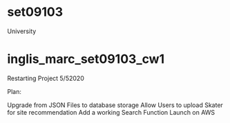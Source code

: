 # set09103
University 
# inglis_marc_set09103_cw1


Restarting Project 5/52020

Plan: 

Upgrade from JSON Files to database storage
Allow Users to upload Skater for site recommendation 
Add a working Search Function
Launch on AWS